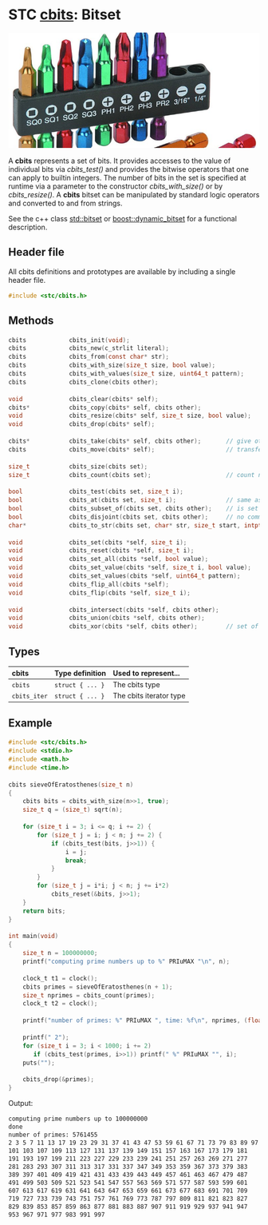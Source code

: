 # STC [cbits](../include/stc/cbits.h): Bitset
![Bitset](pics/bitset.jpg)

A **cbits** represents a set of bits. It provides accesses to the value of individual bits via *cbits_test()* and provides the bitwise operators that one can apply to builtin integers. The number of bits in the set is specified at runtime via a parameter to the constructor *cbits_with_size()* or by *cbits_resize()*. A **cbits** bitset can be manipulated by standard logic operators and converted to and from strings.

See the c++ class [std::bitset](https://en.cppreference.com/w/cpp/utility/bitset) or
[boost::dynamic_bitset](https://www.boost.org/doc/libs/release/libs/dynamic_bitset/dynamic_bitset.html)
for a functional description.

## Header file

All cbits definitions and prototypes are available by including a single header file.

```c
#include <stc/cbits.h>
```
## Methods

```c
cbits            cbits_init(void);
cbits            cbits_new(c_strlit literal);
cbits            cbits_from(const char* str);
cbits            cbits_with_size(size_t size, bool value);
cbits            cbits_with_values(size_t size, uint64_t pattern);
cbits            cbits_clone(cbits other);

void             cbits_clear(cbits* self);
cbits*           cbits_copy(cbits* self, cbits other);
void             cbits_resize(cbits* self, size_t size, bool value);
void             cbits_drop(cbits* self);

cbits*           cbits_take(cbits* self, cbits other);       // give other to self
cbits            cbits_move(cbits* self);                    // transfer self to caller

size_t           cbits_size(cbits set);
size_t           cbits_count(cbits set);                     // count number of bits set

bool             cbits_test(cbits set, size_t i);
bool             cbits_at(cbits set, size_t i);              // same as cbits_test()
bool             cbits_subset_of(cbits set, cbits other);    // is set a subset of other?
bool             cbits_disjoint(cbits set, cbits other);     // no common bits
char*            cbits_to_str(cbits set, char* str, size_t start, intptr_t stop);

void             cbits_set(cbits *self, size_t i);
void             cbits_reset(cbits *self, size_t i);
void             cbits_set_all(cbits *self, bool value);
void             cbits_set_value(cbits *self, size_t i, bool value);
void             cbits_set_values(cbits *self, uint64_t pattern);
void             cbits_flip_all(cbits *self);
void             cbits_flip(cbits *self, size_t i);

void             cbits_intersect(cbits *self, cbits other);
void             cbits_union(cbits *self, cbits other);
void             cbits_xor(cbits *self, cbits other);        // set of disjoint bits
```

## Types

| cbits               | Type definition           | Used to represent...         |
|:--------------------|:--------------------------|:-----------------------------|
| `cbits`             | `struct { ... }`          | The cbits type               |
| `cbits_iter`        | `struct { ... }`          | The cbits iterator type      |

## Example
```c
#include <stc/cbits.h>
#include <stdio.h>
#include <math.h>
#include <time.h>

cbits sieveOfEratosthenes(size_t n)
{
    cbits bits = cbits_with_size(n>>1, true);
    size_t q = (size_t) sqrt(n);

    for (size_t i = 3; i <= q; i += 2) {
        for (size_t j = i; j < n; j += 2) {
            if (cbits_test(bits, j>>1)) {
                i = j;
                break;
            }
        }
        for (size_t j = i*i; j < n; j += i*2)
            cbits_reset(&bits, j>>1);
    }
    return bits;
}

int main(void)
{
    size_t n = 100000000;
    printf("computing prime numbers up to %" PRIuMAX "\n", n);

    clock_t t1 = clock();
    cbits primes = sieveOfEratosthenes(n + 1);
    size_t nprimes = cbits_count(primes);
    clock_t t2 = clock();

    printf("number of primes: %" PRIuMAX ", time: %f\n", nprimes, (float)(t2 - t1)/CLOCKS_PER_SEC);

    printf(" 2");
    for (size_t i = 3; i < 1000; i += 2)
       if (cbits_test(primes, i>>1)) printf(" %" PRIuMAX "", i);
    puts("");

    cbits_drop(&primes);
}
```
Output:
```
computing prime numbers up to 100000000
done
number of primes: 5761455
2 3 5 7 11 13 17 19 23 29 31 37 41 43 47 53 59 61 67 71 73 79 83 89 97 101 103 107 109 113 127 131 137 139 149 151 157 163 167 173 179 181 191 193 197 199 211 223 227 229 233 239 241 251 257 263 269 271 277 281 283 293 307 311 313 317 331 337 347 349 353 359 367 373 379 383 389 397 401 409 419 421 431 433 439 443 449 457 461 463 467 479 487 491 499 503 509 521 523 541 547 557 563 569 571 577 587 593 599 601 607 613 617 619 631 641 643 647 653 659 661 673 677 683 691 701 709 719 727 733 739 743 751 757 761 769 773 787 797 809 811 821 823 827 829 839 853 857 859 863 877 881 883 887 907 911 919 929 937 941 947 953 967 971 977 983 991 997
```

